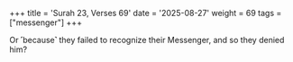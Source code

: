 +++
title = 'Surah 23, Verses 69'
date = '2025-08-27'
weight = 69
tags = ["messenger"]
+++

Or ˹because˺ they failed to recognize their Messenger, and so they denied him?